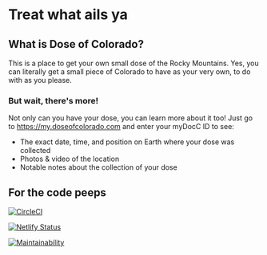 # Treat what ails ya

## What is Dose of Colorado?

This is a place to get your own small dose of the Rocky Mountains. Yes, you can literally get a small piece of Colorado to have as your very own, to do with as you please.  

### But wait, there's more!

Not only can you have your dose, you can learn more about it too! Just go to https://my.doseofcolorado.com and enter your myDocC ID to see:
- The exact date, time, and position on Earth where your dose was collected
- Photos & video of the location
- Notable notes about the collection of your dose

## For the code peeps

[![CircleCI](https://circleci.com/gh/thatbram/dose-of-colorado.svg?style=svg)](https://circleci.com/gh/thatbram/dose-of-colorado)

[![Netlify Status](https://api.netlify.com/api/v1/badges/b839638f-ba53-4b44-8e15-34c6dceb1acf/deploy-status)](https://app.netlify.com/sites/dose-of-colorado/deploys)

[![Maintainability](https://api.codeclimate.com/v1/badges/1f5b53772adae87198b6/maintainability)](https://codeclimate.com/github/scottbram/dose-of-colorado/maintainability)
